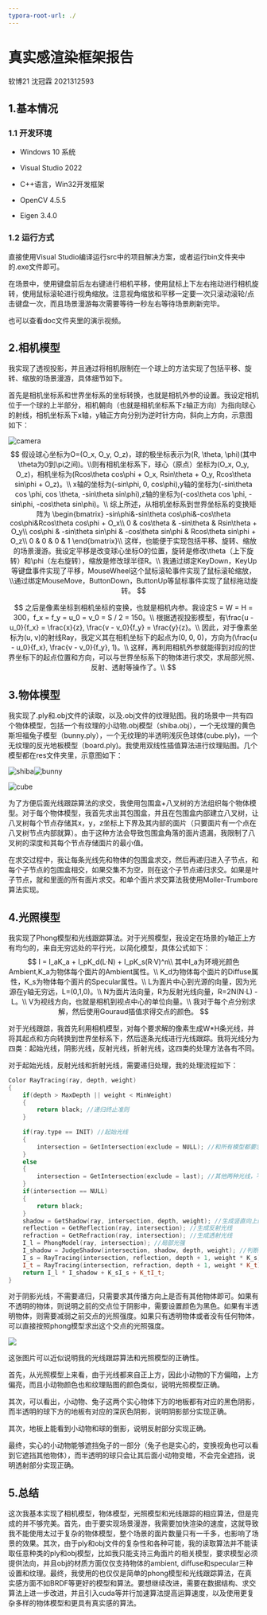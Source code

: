 ```yaml
---
typora-root-url: ./
---
```


# 真实感渲染框架报告

软博21 沈冠霖 2021312593

## 1.基本情况

### 1.1 开发环境

- Windows 10 系统

- Visual Studio 2022

- C++语言，Win32开发框架

- OpenCV 4.5.5

- Eigen 3.4.0


### 1.2 运行方式

直接使用Visual Studio编译运行src中的项目解决方案，或者运行bin文件夹中的.exe文件即可。

在场景中，使用键盘前后左右键进行相机平移，使用鼠标上下左右拖动进行相机旋转，使用鼠标滚轮进行视角缩放。注意视角缩放和平移一定要一次只滚动滚轮/点击键盘一次，而且场景漫游每次需要等待一秒左右等待场景刷新完毕。

也可以查看doc文件夹里的演示视频。

## 2.相机模型

我实现了透视投影，并且通过将相机限制在一个球上的方法实现了包括平移、旋转、缩放的场景漫游，具体细节如下。

首先是相机坐标系和世界坐标系的坐标转换，也就是相机外参的设置。我设定相机位于一个球的上半部分，相机朝向（也就是相机坐标系下z轴正方向）为指向球心的射线，相机坐标系下x轴，y轴正方向分别为逆时针方向，斜向上方向，示意图如下：

![camera](/camera.jpg)
$$
假设球心坐标为O=(O_x, O_y, O_z)，球的极坐标表示为(R, \theta, \phi)(其中\theta为0到\pi之间)。\\则有相机坐标系下，球心（原点）坐标为(O_x, O_y, O_z)，相机坐标为(Rcos\theta cos\phi + O_x, Rsin\theta + O_y, Rcos\theta sin\phi + O_z)。\\
x轴的坐标为(-sin\phi, 0, cos\phi),y轴的坐标为(-sin\theta cos \phi, cos \theta, -sin\theta sin\phi),z轴的坐标为(-cos\theta cos \phi, -sin\phi, -cos\theta sin\phi)。\\
综上所述，从相机坐标系到世界坐标系的变换矩阵为
\begin{bmatrix}
-sin\phi&-sin\theta cos\phi&-cos\theta cos\phi&Rcos\theta cos\phi + O_x\\
0 & cos\theta & -sin\theta & Rsin\theta + O_y\\
cos\phi & -sin\theta sin\phi & -cos\theta sin\phi & Rcos\theta sin\phi + O_z\\
0 & 0 & 0 & 1
\end{bmatrix}\\
这样，也能便于实现包括平移、旋转、缩放的场景漫游。我设定平移是改变球心坐标O的位置，旋转是修改\theta（上下旋转）和\phi（左右旋转），缩放是修改球半径R。\\
我通过绑定KeyDown，KeyUp等键盘事件实现了平移，MouseWheel这个鼠标滚轮事件实现了鼠标滚轮缩放，\\通过绑定MouseMove，ButtonDown，ButtonUp等鼠标事件实现了鼠标拖动旋转。
$$

$$
之后是像素坐标到相机坐标的变换，也就是相机内参。我设定S = W = H = 300，f_x = f_y = u_0 = v_0 = S / 2 = 150。\\
根据透视投影模型，有\frac{u - u_0}{f_x} = \frac{x}{z}, \frac{v - v_0}{f_y} = \frac{y}{z}。\\
因此，对于像素坐标为(u, v)的射线Ray，我定义其在相机坐标下的起点为(0, 0, 0)，方向为(\frac{u - u_0}{f_x}, \frac{v - v_0}{f_y}, 1)。\\
这样，再利用相机外参就能得到对应的世界坐标下的起点位置和方向，可以与世界坐标系下的物体进行求交，求局部光照、反射、透射等操作了。\\
$$

## 3.物体模型

我实现了.ply和.obj文件的读取，以及.obj文件的纹理贴图。我的场景中一共有四个物体模型，包括一个有纹理的小动物.obj模型（shiba.obj），一个无纹理的黄色斯坦福兔子模型（bunny.ply），一个无纹理的半透明浅灰色球体(cube.ply)，一个无纹理的反光地板模型（board.ply)。我使用双线性插值算法进行纹理贴图。几个模型都在res文件夹里，示意图如下：

![shiba](/shiba.png)![bunny](/bunny.png)

![cube](/cube.png)

为了方便后面光线跟踪算法的求交，我使用包围盒+八叉树的方法组织每个物体模型。对于每个物体模型，我首先求出其包围盒，并且在包围盒内部建立八叉树，让八叉树每个节点存储其x，y，z坐标上下界及其内部的面片（只要面片有一个点在八叉树节点内部就算）。由于这种方法会导致包围盒角落的面片遗漏，我限制了八叉树的深度和其每个节点存储面片的最小值。

在求交过程中，我让每条光线先和物体的包围盒求交，然后再递归进入子节点，和每个子节点的包围盒相交，如果交集不为空，则在这个子节点递归求交。如果是叶子节点，就和里面的所有面片求交。和单个面片求交算法我使用Moller-Trumbore算法实现。

## 4.光照模型

我实现了Phong模型和光线跟踪算法。对于光照模型，我设定在场景的y轴正上方有均匀的，来自无穷远处的平行光，以简化模型，具体公式如下：
$$
I = I_aK_a + I_pK_d(L·N) + I_pK_s(R·V)^n\\
其中I_a为环境光颜色Ambient,K_a为物体每个面片的Ambient属性。\\
K_d为物体每个面片的Diffuse属性，K_s为物体每个面片的Specular属性。\\
L为面片中心到光源的向量，因为光源在y轴无穷远，L=(0,1,0)。\\
N为面片法向量，R为反射光线向量，R=2N(N·L) - L。\\
V为视线方向，也就是相机到视点中心的单位向量。\\
我对于每个点分别求解，然后使用Gouraud插值求得交点的颜色。
$$


对于光线跟踪，我首先利用相机模型，对每个要求解的像素生成W*H条光线，并将其起点和方向转换到世界坐标系下，然后逐条光线进行光线跟踪。我将光线分为四类：起始光线，阴影光线，反射光线，折射光线，这四类的处理方法各有不同。

对于起始光线，反射光线和折射光线，需要递归处理，我的处理流程如下：

```C++
Color RayTracing(ray, depth, weight)
{
    if(depth > MaxDepth || weight < MinWeight)
    {
        return black; //递归终止准则
    }
    
    if(ray.type == INIT) //起始光线
    {
        intersection = GetIntersection(exclude = NULL); //和所有模型都要求交
    }
    else
    {
        intersection = GetIntersection(exclude = last); //其他两种光线，不考虑上次其相交的模型
    }
    if(intersection == NULL)
    {
        return black;
    }
    shadow = GetShadow(ray, intersection, depth, weight); //生成竖直向上的阴影光线
    reflection = GetReflection(ray, intersection); //生成反射光线
    refraction = GetRefraction(ray, intersection); //生成透射光线
    I_l = PhongModel(ray, intersection); //局部光强
    I_shadow = JudgeShadow(intersection, shadow, depth, weight); //判断是否在阴影
    I_s = RayTracing(intersection, reflection, depth + 1, weight * K_s); //递归求反射光强
    I_t = RayTracing(intersection, refraction, depth + 1, weight * K_t);// 递归求透射光强
    return I_l * I_shadow + K_sI_s + K_tI_t;
}
```

对于阴影光线，不需要递归，只需要求其传播方向上是否有其他物体即可。如果有不透明的物体，则说明之前的交点位于阴影中，需要设置颜色为黑色。如果有半透明物体，则需要减弱之前交点的光照强度。如果只有透明物体或者没有任何物体，可以直接按照phong模型求出这个交点的光照强度。

![](/result.png)

这张图片可以近似说明我的光线跟踪算法和光照模型的正确性。

首先，从光照模型上来看，由于光线都来自正上方，因此小动物的下方偏暗，上方偏亮，而且小动物颜色也和纹理贴图的颜色类似，说明光照模型正确。

其次，可以看出，小动物、兔子这两个实心物体下方的地板都有对应的黑色阴影，而半透明的球下方的地板有对应的深灰色阴影，说明阴影部分实现正确。

其次，地板上能看到小动物和球的倒影，说明反射部分实现正确。

最终，实心的小动物能够遮挡兔子的一部分（兔子也是实心的，变换视角也可以看到它遮挡其他物体），而半透明的球只会让其后面小动物变暗，不会完全遮挡，说明透射部分实现正确。

## 5.总结

这次我基本实现了相机模型，物体模型，光照模型和光线跟踪的相应算法，但是完成的并不够完美。首先，由于要实现场景漫游，我需要加快渲染的速度，这就导致我不能使用太过于复杂的物体模型，整个场景的面片数量只有一千多，也影响了场景的效果。其次，由于ply和obj文件的复杂性和各种可能，我的读取算法并不能读取任意种类的ply和obj模型，比如我只能支持三角面片的相关模型，要求模型必须提供法向，并且obj的材质方面仅仅支持物体的ambient, diffuse和specular三种设置和纹理。最终，我使用的也仅仅是简单的phong模型和光线跟踪算法，在真实感方面不如BRDF等更好的模型和算法。要想继续改进，需要在数据结构、求交算法上进一步改进，并且引入cuda等并行加速算法提高运算速度，以及使用更复杂多样的物体模型和更具有真实感的算法。